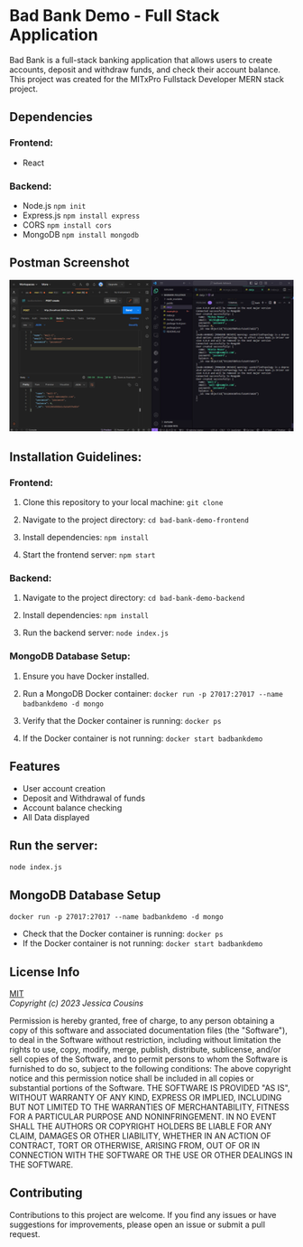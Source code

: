 # Bad Bank Demo - Full Stack Application

Bad Bank is a full-stack banking application that allows users to create accounts, deposit and withdraw funds, and check their account balance. This project was created for the MITxPro Fullstack Developer MERN stack project.

## Dependencies

### Frontend:

- React

### Backend:

- Node.js `npm init`
- Express.js `npm install express`
- CORS `npm install cors`
- MongoDB `npm install mongodb`

## Postman Screenshot

![Project Screenshot](images/screenshot.png)

## Installation Guidelines:

### Frontend:

1. Clone this repository to your local machine: `git clone`

2. Navigate to the project directory: `cd bad-bank-demo-frontend`

3. Install dependencies: `npm install`

4. Start the frontend server: `npm start`

### Backend:

1. Navigate to the project directory: `cd bad-bank-demo-backend`

2. Install dependencies: `npm install`

3. Run the backend server: `node index.js`

### MongoDB Database Setup:

1. Ensure you have Docker installed.

2. Run a MongoDB Docker container: `docker run -p 27017:27017 --name badbankdemo -d mongo`

3. Verify that the Docker container is running: `docker ps`

4. If the Docker container is not running: `docker start badbankdemo`

## Features

- User account creation
- Deposit and Withdrawal of funds
- Account balance checking
- All Data displayed

## Run the server:

```
node index.js

```

## MongoDB Database Setup

```
docker run -p 27017:27017 --name badbankdemo -d mongo

```

- Check that the Docker container is running: `docker ps`
- If the Docker container is not running: `docker start badbankdemo`

## License Info

[MIT](https://choosealicense.com/licenses/mit/)  
_Copyright (c) 2023 Jessica Cousins_

Permission is hereby granted, free of charge, to any person obtaining a copy
of this software and associated documentation files (the "Software"), to deal
in the Software without restriction, including without limitation the rights
to use, copy, modify, merge, publish, distribute, sublicense, and/or sell
copies of the Software, and to permit persons to whom the Software is
furnished to do so, subject to the following conditions:
The above copyright notice and this permission notice shall be included in all
copies or substantial portions of the Software.
THE SOFTWARE IS PROVIDED "AS IS", WITHOUT WARRANTY OF ANY KIND, EXPRESS OR
IMPLIED, INCLUDING BUT NOT LIMITED TO THE WARRANTIES OF MERCHANTABILITY,
FITNESS FOR A PARTICULAR PURPOSE AND NONINFRINGEMENT. IN NO EVENT SHALL THE
AUTHORS OR COPYRIGHT HOLDERS BE LIABLE FOR ANY CLAIM, DAMAGES OR OTHER
LIABILITY, WHETHER IN AN ACTION OF CONTRACT, TORT OR OTHERWISE, ARISING FROM,
OUT OF OR IN CONNECTION WITH THE SOFTWARE OR THE USE OR OTHER DEALINGS IN THE
SOFTWARE.

## Contributing

Contributions to this project are welcome. If you find any issues or have suggestions for improvements, please open an issue or submit a pull request.
